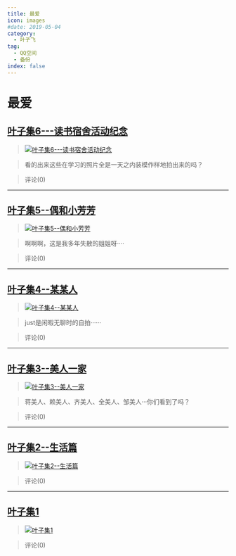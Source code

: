 ```yaml
---
title: 最爱
icon: images
#date: 2019-05-04
category:
  - 叶子飞
tag:
  - QQ空间
  - 备份
index: false
---
```


# 最爱
## [叶子集6---读书宿舍活动纪念](/叶子飞/Qzone/相册/最爱/叶子集6---读书宿舍活动纪念)


>[![叶子集6---读书宿舍活动纪念](https://pan.4a1801.life/d/Onedrive-4A1801/%E4%B8%AA%E4%BA%BA%E5%BB%BA%E7%AB%99/public/Qzone_wyf/Albums/images/B0B168B8.webp)](https://user.qzone.qq.com/2542864301/photo/V148n7I33qaC3W) 


>看的出来这些在学习的照片全是一天之内装模作样地拍出来的吗？ 


> 评论(0)

---
## [叶子集5--偶和小芳芳](/叶子飞/Qzone/相册/最爱/叶子集5--偶和小芳芳)


>[![叶子集5--偶和小芳芳](https://pan.4a1801.life/d/Onedrive-4A1801/%E4%B8%AA%E4%BA%BA%E5%BB%BA%E7%AB%99/public/Qzone_wyf/Albums/images/919C189B.webp)](https://user.qzone.qq.com/2542864301/photo/V148n7I31lCQKH) 


>啊啊啊，这是我多年失散的姐姐呀···· 


> 评论(0)


---
## [叶子集4--某某人](/叶子飞/Qzone/相册/最爱/叶子集4--某某人)


>[![叶子集4--某某人](https://pan.4a1801.life/d/Onedrive-4A1801/%E4%B8%AA%E4%BA%BA%E5%BB%BA%E7%AB%99/public/Qzone_wyf/Albums/images/6C9DF61B.webp)](https://user.qzone.qq.com/2542864301/photo/V148n7I32HBvHl) 


>just是闲暇无聊时的自拍······ 


> 评论(0)


---
## [叶子集3--美人一家](/叶子飞/Qzone/相册/最爱/叶子集3--美人一家)


>[![叶子集3--美人一家](https://pan.4a1801.life/d/Onedrive-4A1801/%E4%B8%AA%E4%BA%BA%E5%BB%BA%E7%AB%99/public/Qzone_wyf/Albums/images/6EF65528.webp)](https://user.qzone.qq.com/2542864301/photo/V148n7I34DHHKl) 


>蒋美人、赖美人、齐美人、全美人、邹美人···你们看到了吗？ 


> 评论(0)





---
## [叶子集2--生活篇](/叶子飞/Qzone/相册/最爱/叶子集2--生活篇)


>[![叶子集2--生活篇](https://pan.4a1801.life/d/Onedrive-4A1801/%E4%B8%AA%E4%BA%BA%E5%BB%BA%E7%AB%99/public/Qzone_wyf/Albums/images/566BA8F6.webp)](https://user.qzone.qq.com/2542864301/photo/ab7eae03-fb44-4f10-bb14-99a86f51b596) 


>  


> 评论(0)










---
## [叶子集1](/叶子飞/Qzone/相册/最爱/叶子集1)


>[![叶子集1](https://pan.4a1801.life/d/Onedrive-4A1801/%E4%B8%AA%E4%BA%BA%E5%BB%BA%E7%AB%99/public/Qzone_wyf/Albums/images/20BE059A.webp)](https://user.qzone.qq.com/2542864301/photo/3d12b843-fef5-457d-acf7-94ea1b1b6631) 


>  


> 评论(0)


